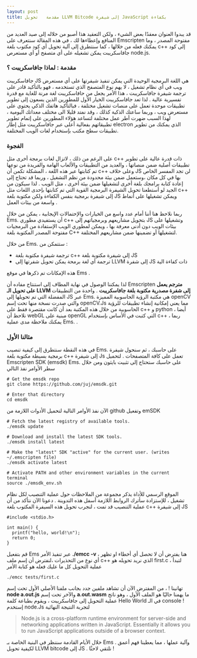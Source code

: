 ```yaml
---
layout: post
title: مقدمة   تحويل LLVM Bitcode إلى شيفرة JavaScript بكفاءة 
---
```


قد يبدوا العنوان معقدًا بعض الشيء ، ولكن التعقيد هذا أصبو من خلاله إلى صيد العديد من المنافع وإعطاءها لك ، في هذه المقالة سنتعرف على Emscripten مفتوحة المصدر ، وما يمكنك فعله من خلالها  ، كما سنتطرق إلى آلية تحويل أي كود مكتوب بلغة c++ إلى كود جافاسكريبت يمكن تشغيله على أي متصفح أو أي مستعرص node.js.

### مقدمة : لماذا جافاسكريبت ؟
جافاسكريبت JS  هي اللغة البرمجية الوحيدة التي يمكن تنفيذ شيفرتها على أي مستعرض ويب في أي نظام تشغيل ، لا يهم نوع المتصفح الذي تستخدمه ، فهو بالتأكيد قادر على ترجمة شيفرة جافاسكريبت ، هذا اﻷمر يجعل من حافاسكريبت لغة مرنة للغاية مع قدرة تفسيرية عالية .
لذا تعد جافاسكريبت الخيار اﻷول للمطورين الذين يسعون إلى تطوير تطبيقات موحدة تعمل على منصات تشغيل مختلفة ، فبالتأكيد هاتفك الذكي  يحتوي على مستعرض ويب ، وربما ساعتك الذكية كذلك ، وقد نمتد قليلا الى  مختلف معداتك اليومية ،  لهذا السبب ضهرت أطر عمل مختلفة لتساعد هؤلاء المطورين على إتمام تطوير تطبيقاتهم بفعالية أعلى عبر جافاسكريبت مثل إطار electron  الذي يمكنك من تطوير تطبيقات سطح مكتب بإستخدام  لغات الويب المختلفة.

### الفجوة
على الرغم من ذلك ، لاتزال لغات برمجة أخرى مثل c++ ذات قدرة عالية على تطوير تطبيقات أصلية ضمن منصاتها ، والعديد من التطبيقات والألعاب الهامة والفريدة من نوعها تم كتابتها عبر هذه اللغة ، المشكلة تكمن أن c++ وعلى خلاف JS لن تجد المفسر  الخاص بها في كل مكان ،وستعمل ضمن بيئة محدودة من نظم التشغيل ، وربما قد تحتاج إلى إعادة كتابة برامجك بلغة أخرى لتشغيلها ضمن بيئة أخرى ، مثل الويب .
لذا سيكون من الجيد لو أستطعنا تحويل الشيفرة البرمجية القوية التي تم كتابتها بإحدى اللغات مثل c++  إلى شيفرة برمجية بنفس الكفاءة ولكن مكتوبة بلغة JS  ويمكن تشغيلها على أنماط واسعة من بيئات العمل .

ربما نلاحظ هنا أننا أمام عدد واسع من الخيارات والإحتمالات  الإيجابية ، يمكن من خلال Ems. أن يستفيدي مطوري c++ بتحويل مشاريعهم وبرمجياتهم إلى JS  وتشغيلها على بيئات الويب دون أدنى معرفة بها  ، ويمكن لمطوري الويب الإستفادة من البرمجيات مفتوحة المصدر المكتوبة بلغة C++ لتشغيلها أو تضمينها ضمن مشاريعهم المختلفة.

من خلال Ems. ستتمكن من :

* ترجمة شيفرة مكتوبة بلغة c++ إلى شيفرة مكتوبة بلغة JS
* ترجمة أي لغة برمحة يمكن تحويل شفرتها إلى LLVM إلى شفرة JS ذات كفاءة الية

هذه الإمكانات تم ذكرها في موقع Ems .

لذا يمكننا الوصول في نهاية المطاف إلى استنتاج مفاده  أن Emscripten  **مترجم  يعمل على تحويل الـ LLVM إلى شفرة مصدرية مكتوبة بلغة جافاسكريبت**  .
واحدة من التطبيقات المفضلة التي تم تحويلها إلى JS عبر Ems.  هي مكتبة الرؤية الحاسوبية المميزة openCV  والتي صدرت نسخة منها تحت إسم openCV.Js  مما يعني إمكانية إنشاء تطبيقات للرؤية الحاسوبية من خلال هذه المكتبة بعد أن كانت مقتصرة فقط على c++  و  python  ، أيضا نلاحظ أن webGL  مبنية على openGL  التي كتبت في الأساس بإستخدام c++  ، ربما يمكنك ملاحظة مدى عملية Ems.  . 


### مثالنا اﻷول
في هذه النقطة سنتطرق إلى كيفية تنصيب Ems. على حاسبك ، ثم سنحول شيفرة برمجية بسيطة مكتوبة بلغة c++  إلى شيفرة Js تعمل على كافة المتصفحات .
لتحميل Emscripten SDK (emsdk) Ems. على حاسبك ستحتاج إلى تثبيت بايثون ومن خلال سطر الأوامر نفذ التالي 

```
# Get the emsdk repo
git clone https://github.com/juj/emsdk.git

# Enter that directory
cd emsdk
```
الآن نفذ الأوامر التالية لتحميل الأدوات اللازمة من github وتفعيل emSDK 
```
# Fetch the latest registry of available tools.
./emsdk update

# Download and install the latest SDK tools.
./emsdk install latest

# Make the "latest" SDK "active" for the current user. (writes ~/.emscripten file)
./emsdk activate latest

# Activate PATH and other environment variables in the current terminal
source ./emsdk_env.sh
```

الموقع الرسمي للأداة يذكر مجموعة من الملاحظات حول عملية التنصيب لكل نظام تشغيل ، للإستزادة سأترك الروابط اللازمة أسفل هذه التدوينة .
دعونا الآن نتأكد من أن عملية التنصيب قد تمت ، لنجرب تحويل هذه السيفرة المكتوب بلغة c++ إلى شيفرة JS
```
#include <stdio.h>

int main() {
  printf("hello, world!\n");
  return 0;
}
```
قم بتفعيل Ems عبر تنفيذ الأمر **./emcc -v**  ، هنا يفترض أن لا تحصل أي أخطاء او تظهر أي نوع من التحذيرات  ،لنفترض أن إسم ملف c++ الذي نريد تحويله هو first.c  ، لتبدأ عملية التحويل كل ما عليك فعله هو كتابة الأمر  
```
./emcc tests/first.c
```
تهانينا ! ، من المفترض الآن أن تشاهد ملفين جدد بجانب ملفنا الأصلي الأول  تحت إسم  **node a.out.js** والآخر تحت إسم  **a.out.wasm** ما يهمنا حاليًا هو الملف الأول ، وهو ناتج عملية التحويل إلى جافاسكريبت ، ويقوم بطباعة كلمة Hello World في  الـ console ! 
إستخدم node.Js لتجربة النتيجة النهائية 
>Node.js is a cross-platform runtime environment for server-side and networking applications written in JavaScript. Essentially it allows you to run JavaScript applications outside of a browser context.

خلال اﻷيام القادمة سننظر في البنية الخاصة بـ Ems . وآلية عملها  ، مما يعطينا فهم أعمق لكيفية تحويل LLVM bitcode إلى JS .
 نلتقي لاحثًا  !
